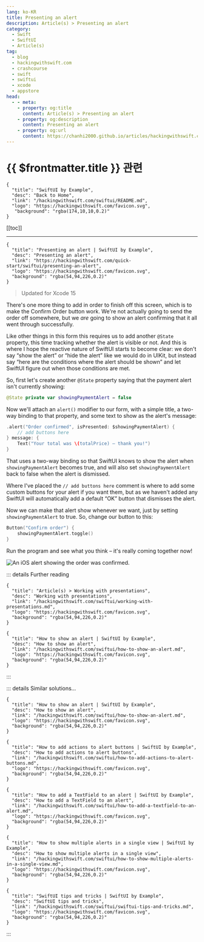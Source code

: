 ```yaml
---
lang: ko-KR
title: Presenting an alert
description: Article(s) > Presenting an alert
category:
  - Swift
  - SwiftUI
  - Article(s)
tag: 
  - blog
  - hackingwithswift.com
  - crashcourse
  - swift
  - swiftui
  - xcode
  - appstore
head:
  - - meta:
    - property: og:title
      content: Article(s) > Presenting an alert
    - property: og:description
      content: Presenting an alert
    - property: og:url
      content: https://chanhi2000.github.io/articles/hackingwithswift.com/swiftui/presenting-an-alert.html
---
```


# {{ $frontmatter.title }} 관련

```component VPCard
{
  "title": "SwiftUI by Example",
  "desc": "Back to Home",
  "link": "/hackingwithswift.com/swiftui/README.md",
  "logo": "https://hackingwithswift.com/favicon.svg",
   "background": "rgba(174,10,10,0.2)"
}
```

[[toc]]

---

```component VPCard
{
  "title": "Presenting an alert | SwiftUI by Example",
  "desc": "Presenting an alert",
  "link": "https://hackingwithswift.com/quick-start/swiftui/presenting-an-alert",
  "logo": "https://hackingwithswift.com/favicon.svg",
  "background": "rgba(54,94,226,0.2)"
}
```

> Updated for Xcode 15

<VidStack src="youtube/ClZES_lQ214" />

There's one more thing to add in order to finish off this screen, which is to make the Confirm Order button work. We're not actually going to send the order off somewhere, but we _are_ going to show an alert confirming that it all went through successfully.

Like other things in this form this requires us to add another `@State` property, this time tracking whether the alert is visible or not. And this is where I hope the reactive nature of SwiftUI starts to become clear: we don't say “show the alert” or “hide the alert” like we would do in UIKit, but instead say “here are the conditions where the alert should be shown” and let SwiftUI figure out when those conditions are met.

So, first let's create another `@State` property saying that the payment alert isn't currently showing:

```swift
@State private var showingPaymentAlert = false
```

Now we'll attach an `alert()` modifier to our form, with a simple title, a two-way binding to that property, and some text to show as the alert's message:

```swift
.alert("Order confirmed", isPresented: $showingPaymentAlert) {
    // add buttons here
} message: {
    Text("Your total was \(totalPrice) – thank you!")
}
```

That uses a two-way binding so that SwiftUI knows to show the alert when `showingPaymentAlert` becomes true, and will also set `showingPaymentAlert` back to false when the alert is dismissed.

Where I've placed the `// add buttons here` comment is where to add some custom buttons for your alert if you want them, but as we haven't added any SwiftUI will automatically add a default “OK” button that dismisses the alert.

Now we can make that alert show whenever we want, just by setting `showingPaymentAlert` to true. So, change our button to this:

```swift
Button("Confirm order") {
    showingPaymentAlert.toggle()
}
```

Run the program and see what you think – it's really coming together now!

![An iOS alert showing the order was confirmed.](https://hackingwithswift.com/img/books/quick-start/swiftui/2-15~dark.png)

::: details Further reading

```component VPCard
{
  "title": "Article(s) > Working with presentations",
  "desc": "Working with presentations",
  "link": "/hackingwithswift.com/swiftui/working-with-presentations.md",
  "logo": "https://hackingwithswift.com/favicon.svg",
  "background": "rgba(54,94,226,0.2)"
}
```

```component VPCard
{
  "title": "How to show an alert | SwiftUI by Example",
  "desc": "How to show an alert",
  "link": "/hackingwithswift.com/swiftui/how-to-show-an-alert.md",
  "logo": "https://hackingwithswift.com/favicon.svg",
  "background": "rgba(54,94,226,0.2)"
}
```

:::

::: details Similar solutions…

```component VPCard
{
  "title": "How to show an alert | SwiftUI by Example",
  "desc": "How to show an alert",
  "link": "/hackingwithswift.com/swiftui/how-to-show-an-alert.md",
  "logo": "https://hackingwithswift.com/favicon.svg",
  "background": "rgba(54,94,226,0.2)"
}
```

```component VPCard
{
  "title": "How to add actions to alert buttons | SwiftUI by Example",
  "desc": "How to add actions to alert buttons",
  "link": "/hackingwithswift.com/swiftui/how-to-add-actions-to-alert-buttons.md",
  "logo": "https://hackingwithswift.com/favicon.svg",
  "background": "rgba(54,94,226,0.2)"
}
```

```component VPCard
{
  "title": "How to add a TextField to an alert | SwiftUI by Example",
  "desc": "How to add a TextField to an alert",
  "link": "/hackingwithswift.com/swiftui/how-to-add-a-textfield-to-an-alert.md",
  "logo": "https://hackingwithswift.com/favicon.svg",
  "background": "rgba(54,94,226,0.2)"
}
```

```component VPCard
{
  "title": "How to show multiple alerts in a single view | SwiftUI by Example",
  "desc": "How to show multiple alerts in a single view",
  "link": "/hackingwithswift.com/swiftui/how-to-show-multiple-alerts-in-a-single-view.md",
  "logo": "https://hackingwithswift.com/favicon.svg",
  "background": "rgba(54,94,226,0.2)"
}
```

```component VPCard
{
  "title": "SwiftUI tips and tricks | SwiftUI by Example",
  "desc": "SwiftUI tips and tricks",
  "link": "/hackingwithswift.com/swiftui/swiftui-tips-and-tricks.md",
  "logo": "https://hackingwithswift.com/favicon.svg",
  "background": "rgba(54,94,226,0.2)"
}
```

:::

